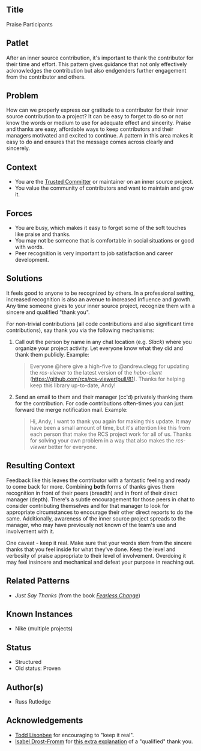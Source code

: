 ## Title

Praise Participants

## Patlet

After an inner source contribution, it's important to thank the contributor for their time and effort.
This pattern gives guidance that not only effectively acknowledges the contribution but also endgenders further engagement from the contributor and others.

## Problem

How can we properly express our gratitude to a contributor for their inner source contribution to a project?
It can be easy to forget to do so or not know the words or medium to use for adequate effect and sincerity.
Praise and thanks are easy, affordable ways to keep contributors and their managers motivated and excited to continue.
A pattern in this area makes it easy to do and ensures that the message comes across clearly and sincerely.

## Context

- You are the [Trusted Committer](./trusted-committer.md) or maintainer on an inner source project.
- You value the community of contributors and want to maintain and grow it.

## Forces

- You are busy, which makes it easy to forget some of the soft touches like praise and thanks.
- You may not be someone that is comfortable in social situations or good with words.
- Peer recognition is very important to job satisfaction and career development.

## Solutions

It feels good to anyone to be recognized by others.
In a professional setting, increased recognition is also an avenue to increased influence and growth.
Any time someone gives to your inner source project, recognize them with a sincere and qualified "thank you".

For non-trivial contributions (all code contributions and also significant time contributions), say thank you via the following mechanisms:

1. Call out the person by name in any chat location (e.g. _Slack_) where you organize your project activity.  Let everyone know what they did and thank them publicly.  Example:

    > Everyone @here give a high-five to @andrew.clegg for updating the _rcs-viewer_ to the latest version of the _hebo-client_ (https://github.com/rcs/rcs-viewer/pull/81).
    > Thanks for helping keep this library up-to-date, Andy!

2. Send an email to them and their manager (cc'd) privately thanking them for the contribution.
For code contributions often-times you can just forward the merge notification mail.  Example:

    > Hi, Andy, I want to thank you again for making this update.
    > It may have been a small amount of time, but it's attention like this from each person that make the RCS project work for all of us.
    > Thanks for solving your own problem in a way that also makes the _rcs-viewer_ better for everyone.

## Resulting Context

Feedback like this leaves the contributor with a fantastic feeling and ready to come back for more.
Combining **both** forms of thanks gives them recognition in front of their peers (breadth) and in front of their direct manager (depth).
There's a subtle encouragement for those peers in chat to consider contributing themselves and for that manager to look for appropriate circumstances to encourage their other direct reports to do the same.
Additionally, awareness of the inner source project spreads to the manager, who may have previously not known of the team's use and involvement with it.

One caveat - keep it real.
Make sure that your words stem from the sincere thanks that you feel inside for what they've done.
Keep the level and verbosity of praise appropriate to their level of involvement.
Overdoing it may feel insincere and mechanical and defeat your purpose in reaching out.

## Related Patterns

- _Just Say Thanks_ (from the book [_Fearless Change_](https://fearlesschangepatterns.com/))

## Known Instances

- Nike (multiple projects)

## Status

- Structured
- Old status: Proven

## Author(s)

- Russ Rutledge

## Acknowledgements

- [Todd Lisonbee](https://github.com/tlisonbee) for encouraging to "keep it real".
- [Isabel Drost-Fromm](https://github.com/MaineC) for [this extra explanation](https://youtu.be/h3MPewsk5PU?t=357) of a "qualified" thank you.
